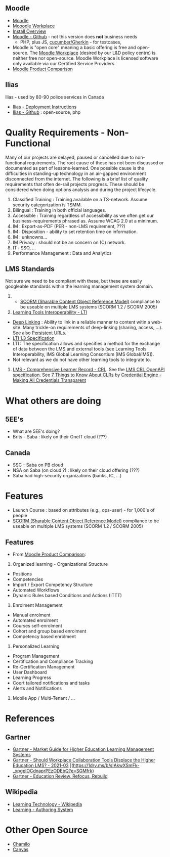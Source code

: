 

## Moodle
- [Moodle](https://moodle.org/)
- [Mooodle Workplace](https://moodle.com/workplace/)
- [Install Overview](https://products.containerize.com/lms/moodle/)
- [Moodle - Github](https://github.com/moodle/moodle) - not this version does __not__ business needs
  - PHP, plus JS, [cucumber/Gherkin](https://cucumber.io/) - for testcases,
- Moodle is "open core" meaning a basic offering is free and open-source.   The [Moodle Workplace](https://moodle.com/workplace/) (desired by our L&D policy centre) is neither free nor open-source.   Moodle Workplace is licensed software only available via our Certified Service Providers
- [Moodle Product Comparison](https://moodle.com/wp-content/uploads/2020/05/Product_Comparison_MoodlevsWorkplace-1.pdf)

## Ilias

Ilias - used by 80-90 police services in Canada
- [Ilias - Deployment Instructions](https://products.containerize.com/lms/ilias/)
- [Ilias - Github](https://github.com/ILIAS-eLearning/ILIAS) : open-source, php

# Quality Requirements - Non-Functional
Many of our projects are delayed, paused or cancelled due to non-functional requirements.  The root cause of these has not been discussed or documented as part of lessons-learned.   One possible cause is the difficulties in standing-up technology in an air-gapped environment disconnected from the internet.  The following is a brief list of quality requirements that often de-rail projects progress.   These should be considered when doing options analysis and during the project lifecycle.
1. Classified Training : Training available on a TS-network.   Assume security categorization is TSMM.
1. Bilingual : Training in both official languages.
1. Accessible : Training regardless of accessibility as we often get our business-requirements phrased as.   Assume WCAG 2.0 at a minimum.
1. IM : Export-as-PDF (PER - non-LMS requirement, ???)
1. IM : Disposition - ability to set retention time on information.
1. IM : unknowns...
1. IM Privacy : should not be an concern on (C) network.
1. IT : SSO, ...
1. Performance Management : Data and Analytics

## LMS Standards
Not sure we need to be compliant with these, but these are easily googleable standards within the learning management system domain.
1. - [SCORM (Sharable Content Object Reference Model)](https://en.wikipedia.org/wiki/Sharable_Content_Object_Reference_Model) compliance to be useable on multiple LMS systems (SCORM 1.2 / SCORM 2005)
1. [Learning Tools Interoperability - LTI](https://www.imsglobal.org/activity/learning-tools-interoperability)
  - [Deep Linking](https://en.wikipedia.org/wiki/Deep_linking) : Ability to link in a reliable manner to content witin a web-site.  Many trickle-on requirements of deep-linking (sharing, access, ...).  See also [Persistent URLs](https://purl.imsglobal.org/spec/clr/v1p0/schema/openapi/3.0/clr.json).
  - [LTI 1.3 Specification](https://www.imsglobal.org/spec/lti/v1p3/)
  - LTI : The specification allows and specifies a method for the exchange of data between the LMS and external tools (see Learning Tools Interoperability, IMS Global Learning Consortium [IMS Global/IMS]).
  - Not relevant as we do not have other learning tools to integrate to.
1. [LMS - Comprehensive Learner Record - CRL](https://www.imsglobal.org/activity/comprehensive-learner-record).  See the [LMS CRL OpenAPI specification](https://purl.imsglobal.org/spec/clr/v1p0/schema/openapi/). See [7 Things to Know About CLRs](https://credentialengine.org/wp-content/uploads/2019/01/Educause_Comprehensive-Learner-Record.pdf) by [Credential Engine - Making All Credentials Transparent](https://credentialengine.org/)


# What others are doing

## 5EE's
- What are 5EE's doing?
- Brits - Saba : likely on their OneIT cloud (???)

## Canada
- SSC - Saba on PB cloud  
- NSA on Saba (on cloud ?) : likely on their cloud offering (???)
- Saba had high-security organizations (banks, IC, ...)

# Features
- Launch Course : based on attributes (e.g., ops-user) - for 1,000's of people
- [SCORM (Sharable Content Object Reference Model)](https://en.wikipedia.org/wiki/Sharable_Content_Object_Reference_Model) compliance to be useable on multiple LMS systems (SCORM 1.2 / SCORM 2005)

## Features
- From [Moodle Product Comparison](https://moodle.com/wp-content/uploads/2020/05/Product_Comparison_MoodlevsWorkplace-1.pdf):
1. Organized learning  - Organizational Structure
  - Positions
  - Competencies
  - Import / Export Competency Structure
  - Automated Workflows
  - Dynamic Rules based Conditions and Actions (ITTT)
1. Enrolment Management
  - Manual enrolment
  - Automated enrolment
  - Courses self-enrolment
  - Cohort and group based enrolment
  - Competency based enrolment
1. Personalized Learning
  - Program Management
  - Certification and Compliance Tracking
  - Re-Certification Management
  - User Dashboard
  - Learning Progress
  - Coort tailored notifications and tasks
  - Alerts and Notifications
1. Mobile App / Multi-Tenant / ...


# References
## Gartner
- [Gartner - Market Guide for Higher Education Learning Management Systems](https://1drv.ms/b/s!AkwXSmFk-_xpgplNUdMgtCjoAPBIvQ?e=reW7Q3)
- [Gartner - Should Workplace Collaboration Tools Displace the Higher Education LMS? - 2021-03]()
](https://1drv.ms/b/s!AkwXSmFk-_xpgplOCdnaprPEzODEbQ?e=SGMfrk)
- [Gartner - Education Review, Refocus, Rebuild](https://www.gartner.com/document/40084680)

## Wikipedia
- [Learning Technology - Wikipedia](https://en.wikipedia.org/wiki/Educational_technology)
- [Learning - Authoring System](https://en.wikipedia.org/wiki/Authoring_system)

# Other Open Source
- [Chamilo](https://products.containerize.com/lms/chamilo/)
- [Canvas](https://products.containerize.com/lms/canvas/)
